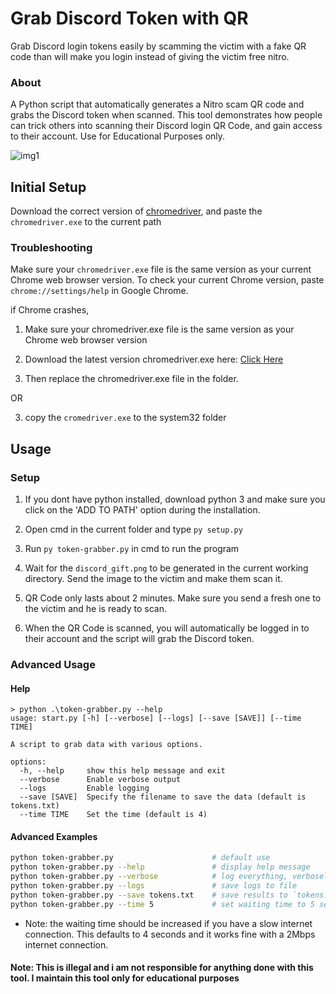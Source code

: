 # Grab Discord Token with QR

Grab Discord login tokens easily by scamming the victim with a fake QR code than will make you login instead of giving the victim free nitro.

### About

A Python script that automatically generates a Nitro scam QR code and grabs the Discord token when scanned. This tool demonstrates how people can trick others
into scanning their Discord login QR Code, and gain access to their account. Use for Educational Purposes only.

![img1](https://cdn.discordapp.com/attachments/853817893744803840/899317048977551410/unknown.png)

## Initial Setup

Download the correct version of [chromedriver](https://chromedriver.chromium.org/downloads), and paste the `chromedriver.exe` to the current path

### Troubleshooting

Make sure your `chromedriver.exe` file is the same version as your current Chrome web browser version. To check your current Chrome version,
paste `chrome://settings/help` in Google Chrome.

if Chrome crashes,

1. Make sure your chromedriver.exe file is the same version as your Chrome web browser version
2. Download the latest version chromedriver.exe here: [Click Here](https://chromedriver.chromium.org/downloads)

3. Then replace the chromedriver.exe file in the folder.

OR

3. copy the `cromedriver.exe` to the system32 folder

## Usage

### Setup

1. If you dont have python installed, download python 3
   and make sure you click on the 'ADD TO PATH' option during
   the installation.

2. Open cmd in the current folder and type `py setup.py`

3. Run `py token-grabber.py` in cmd to run the program

4. Wait for the `discord_gift.png` to be generated in the current working directory. Send the image to the victim and make them scan it.

5. QR Code only lasts about 2 minutes. Make sure you send a fresh one to the victim and he is ready to scan.

6. When the QR Code is scanned, you will automatically be logged in to their account and the script will grab the Discord token.


### Advanced Usage

#### Help

```
> python .\token-grabber.py --help
usage: start.py [-h] [--verbose] [--logs] [--save [SAVE]] [--time TIME]

A script to grab data with various options.

options:
  -h, --help     show this help message and exit
  --verbose      Enable verbose output
  --logs         Enable logging
  --save [SAVE]  Specify the filename to save the data (default is tokens.txt)
  --time TIME    Set the time (default is 4)
```

#### Advanced Examples

```bash
python token-grabber.py                      # default use
python token-grabber.py --help               # display help message
python token-grabber.py --verbose            # log everything, verbosely
python token-grabber.py --logs               # save logs to file
python token-grabber.py --save tokens.txt    # save results to `tokens.txt`
python token-grabber.py --time 5             # set waiting time to 5 seconds
```

- Note: the waiting time should be increased if you have a slow internet connection. This defaults to 4 seconds and it works fine with a 2Mbps internet connection.


#### Note: This is illegal and i am not responsible for anything done with this tool. I maintain this tool only for educational purposes

